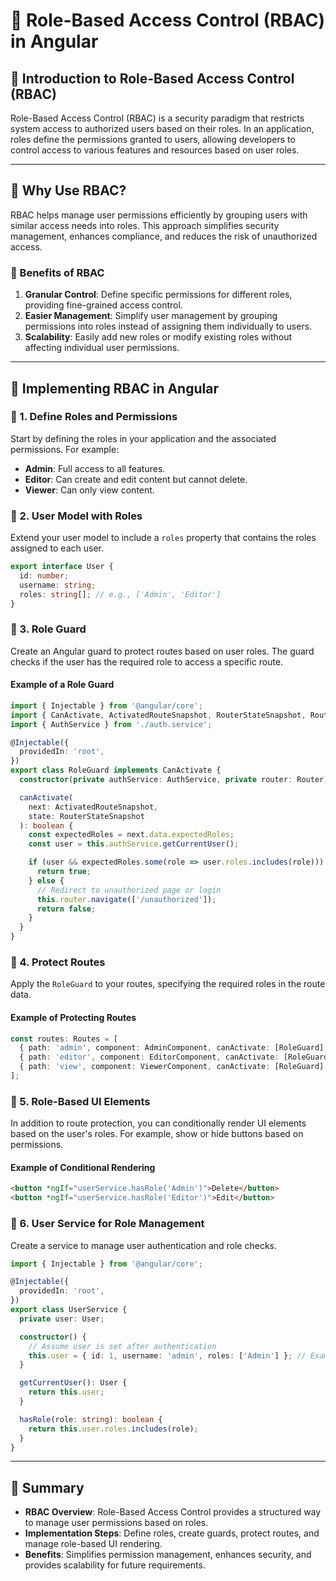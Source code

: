 # **🚀 Role-Based Access Control (RBAC) in Angular**  

## **🔹 Introduction to Role-Based Access Control (RBAC)**  
Role-Based Access Control (RBAC) is a security paradigm that restricts system access to authorized users based on their roles. In an application, roles define the permissions granted to users, allowing developers to control access to various features and resources based on user roles.

---

## **🔹 Why Use RBAC?**  
RBAC helps manage user permissions efficiently by grouping users with similar access needs into roles. This approach simplifies security management, enhances compliance, and reduces the risk of unauthorized access.

### **📌 Benefits of RBAC**  
1. **Granular Control**: Define specific permissions for different roles, providing fine-grained access control.
2. **Easier Management**: Simplify user management by grouping permissions into roles instead of assigning them individually to users.
3. **Scalability**: Easily add new roles or modify existing roles without affecting individual user permissions.

---

## **🔹 Implementing RBAC in Angular**  

### **📌 1. Define Roles and Permissions**  
Start by defining the roles in your application and the associated permissions. For example:

- **Admin**: Full access to all features.
- **Editor**: Can create and edit content but cannot delete.
- **Viewer**: Can only view content.

### **📌 2. User Model with Roles**  
Extend your user model to include a `roles` property that contains the roles assigned to each user.

```typescript
export interface User {
  id: number;
  username: string;
  roles: string[]; // e.g., ['Admin', 'Editor']
}
```

### **📌 3. Role Guard**  
Create an Angular guard to protect routes based on user roles. The guard checks if the user has the required role to access a specific route.

#### **Example of a Role Guard**  
```typescript
import { Injectable } from '@angular/core';
import { CanActivate, ActivatedRouteSnapshot, RouterStateSnapshot, Router } from '@angular/router';
import { AuthService } from './auth.service';

@Injectable({
  providedIn: 'root',
})
export class RoleGuard implements CanActivate {
  constructor(private authService: AuthService, private router: Router) {}

  canActivate(
    next: ActivatedRouteSnapshot,
    state: RouterStateSnapshot
  ): boolean {
    const expectedRoles = next.data.expectedRoles;
    const user = this.authService.getCurrentUser();

    if (user && expectedRoles.some(role => user.roles.includes(role))) {
      return true;
    } else {
      // Redirect to unauthorized page or login
      this.router.navigate(['/unauthorized']);
      return false;
    }
  }
}
```

### **📌 4. Protect Routes**  
Apply the `RoleGuard` to your routes, specifying the required roles in the route data.

#### **Example of Protecting Routes**  
```typescript
const routes: Routes = [
  { path: 'admin', component: AdminComponent, canActivate: [RoleGuard], data: { expectedRoles: ['Admin'] } },
  { path: 'editor', component: EditorComponent, canActivate: [RoleGuard], data: { expectedRoles: ['Editor', 'Admin'] } },
  { path: 'view', component: ViewerComponent, canActivate: [RoleGuard], data: { expectedRoles: ['Viewer', 'Editor', 'Admin'] } },
];
```

### **📌 5. Role-Based UI Elements**  
In addition to route protection, you can conditionally render UI elements based on the user's roles. For example, show or hide buttons based on permissions.

#### **Example of Conditional Rendering**  
```html
<button *ngIf="userService.hasRole('Admin')">Delete</button>
<button *ngIf="userService.hasRole('Editor')">Edit</button>
```

### **📌 6. User Service for Role Management**  
Create a service to manage user authentication and role checks.

```typescript
import { Injectable } from '@angular/core';

@Injectable({
  providedIn: 'root',
})
export class UserService {
  private user: User;

  constructor() {
    // Assume user is set after authentication
    this.user = { id: 1, username: 'admin', roles: ['Admin'] }; // Example user
  }

  getCurrentUser(): User {
    return this.user;
  }

  hasRole(role: string): boolean {
    return this.user.roles.includes(role);
  }
}
```

---

## **🚀 Summary**
- **RBAC Overview**: Role-Based Access Control provides a structured way to manage user permissions based on roles.
- **Implementation Steps**: Define roles, create guards, protect routes, and manage role-based UI rendering.
- **Benefits**: Simplifies permission management, enhances security, and provides scalability for future requirements.
